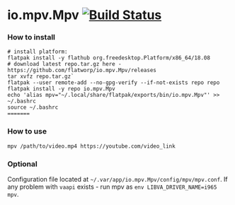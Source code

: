 # io.mpv.Mpv [![Build Status](https://travis-ci.org/flatworp/io.mpv.Mpv.svg?branch=master)](https://travis-ci.org/flatworp/io.mpv.Mpv)

### How to install

```
# install platform:
flatpak install -y flathub org.freedesktop.Platform/x86_64/18.08 
# download latest repo.tar.gz here - https://github.com/flatworp/io.mpv.Mpv/releases
tar xvfz repo.tar.gz`
flatpak --user remote-add --no-gpg-verify --if-not-exists repo repo
flatpak install -y repo io.mpv.Mpv
echo 'alias mpv="~/.local/share/flatpak/exports/bin/io.mpv.Mpv"' >> ~/.bashrc
source ~/.bashrc
=======
```
### How to use
`mpv /path/to/video.mp4 https://youtube.com/video_link`

### Optional 

Configuration file located at `~/.var/app/io.mpv.Mpv/config/mpv/mpv.conf`. If any problem with `vaapi` exists - run mpv as `env LIBVA_DRIVER_NAME=i965 mpv`.
